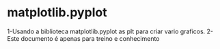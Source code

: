 # matplotlib.pyplot

1-Usando a biblioteca matplotlib.pyplot as plt para criar vario graficos.
2-Este documento é apenas para treino e conhecimento
